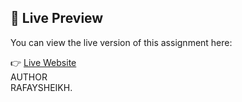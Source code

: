 ## 🔗 Live Preview

You can view the live version of this assignment here:


👉 [Live Website](https://smitstudentportaljavascriptassignment.netlify.app)
<BR>
AUTHOR
<BR>
RAFAYSHEIKH.
